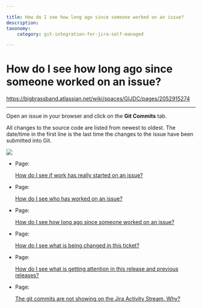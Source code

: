 ```yaml
---

title: How do I see how long ago since someone worked on an issue?
description:
taxonomy:
    category: git-integration-for-jira-self-managed

---
```


# How do I see how long ago since someone worked on an issue?

<https://bigbrassband.atlassian.net/wiki/spaces/GIJDC/pages/2052915274>

* * *

Open an issue in your browser and click on the **Git Commits** tab.

All changes to the source code are listed from newest to oldest. The date/time in the first line is the last time the changes to the issue have been submitted into Git.

![](https://bigbrassband.atlassian.net/wiki/download/thumbnails/2052915274/gitserver-jira-issue-workspace-submitted-time.png?version=1&modificationDate=1642160976910&cacheVersion=1&api=v2&width=680&height=265)

*   Page:
    
    [How do I see if work has really started on an issue?](/wiki/spaces/GIJDC/pages/2053079047)
    
*   Page:
    
    [How do I see who has worked on an issue?](/wiki/spaces/GIJDC/pages/2053013535)
    
*   Page:
    
    [How do I see how long ago since someone worked on an issue?](/wiki/spaces/GIJDC/pages/2052915274)
    
*   Page:
    
    [How do I see what is being changed in this ticket?](/wiki/spaces/GIJDC/pages/2052816914)
    
*   Page:
    
    [How do I see what is getting attention in this release and previous releases?](/wiki/spaces/GIJDC/pages/2052784140)
    
*   Page:
    
    [The git commits are not showing on the Jira Activity Stream. Why?](/wiki/spaces/GIJDC/pages/2052915284)